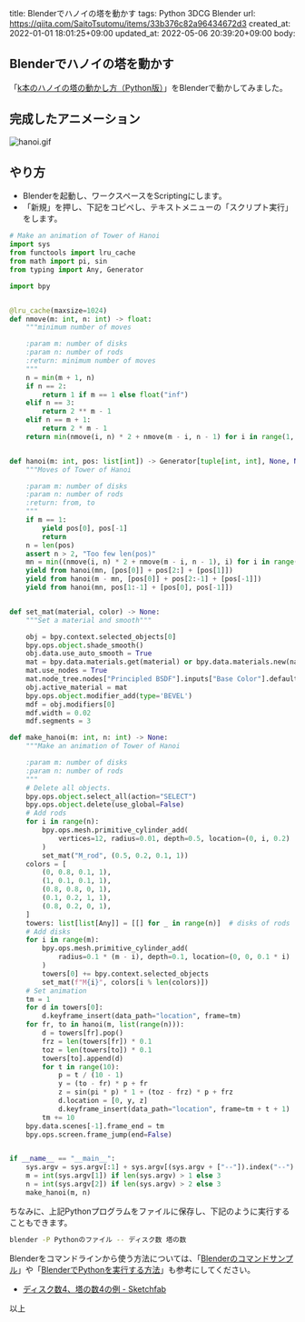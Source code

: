 title: Blenderでハノイの塔を動かす
tags: Python 3DCG Blender
url: https://qiita.com/SaitoTsutomu/items/33b376c82a96434672d3
created_at: 2022-01-01 18:01:25+09:00
updated_at: 2022-05-06 20:39:20+09:00
body:

## Blenderでハノイの塔を動かす

「[k本のハノイの塔の動かし方（Python版）](https://qiita.com/SaitoTsutomu/items/a6d4aa081b70b7f7b784)」をBlenderで動かしてみました。

## 完成したアニメーション

![hanoi.gif](https://qiita-image-store.s3.ap-northeast-1.amazonaws.com/0/13955/630029e4-5f82-47de-4e55-1a89badae6c7.gif)

## やり方

- Blenderを起動し、ワークスペースをScriptingにします。
- 「新規」を押し、下記をコピペし、テキストメニューの「スクリプト実行」をします。

```py
# Make an animation of Tower of Hanoi
import sys
from functools import lru_cache
from math import pi, sin
from typing import Any, Generator

import bpy


@lru_cache(maxsize=1024)
def nmove(m: int, n: int) -> float:
    """minimum number of moves

    :param m: number of disks
    :param n: number of rods
    :return: minimum number of moves
    """
    n = min(m + 1, n)
    if n == 2:
        return 1 if m == 1 else float("inf")
    elif n == 3:
        return 2 ** m - 1
    elif n == m + 1:
        return 2 * m - 1
    return min(nmove(i, n) * 2 + nmove(m - i, n - 1) for i in range(1, m))


def hanoi(m: int, pos: list[int]) -> Generator[tuple[int, int], None, None]:
    """Moves of Tower of Hanoi

    :param m: number of disks
    :param n: number of rods
    :return: from, to
    """
    if m == 1:
        yield pos[0], pos[-1]
        return
    n = len(pos)
    assert n > 2, "Too few len(pos)"
    mn = min((nmove(i, n) * 2 + nmove(m - i, n - 1), i) for i in range(1, m))[1]
    yield from hanoi(mn, [pos[0]] + pos[2:] + [pos[1]])
    yield from hanoi(m - mn, [pos[0]] + pos[2:-1] + [pos[-1]])
    yield from hanoi(mn, pos[1:-1] + [pos[0], pos[-1]])


def set_mat(material, color) -> None:
    """Set a material and smooth"""

    obj = bpy.context.selected_objects[0]
    bpy.ops.object.shade_smooth()
    obj.data.use_auto_smooth = True
    mat = bpy.data.materials.get(material) or bpy.data.materials.new(name=material)
    mat.use_nodes = True
    mat.node_tree.nodes["Principled BSDF"].inputs["Base Color"].default_value = color
    obj.active_material = mat
    bpy.ops.object.modifier_add(type='BEVEL')
    mdf = obj.modifiers[0]
    mdf.width = 0.02
    mdf.segments = 3

def make_hanoi(m: int, n: int) -> None:
    """Make an animation of Tower of Hanoi

    :param m: number of disks
    :param n: number of rods
    """
    # Delete all objects.
    bpy.ops.object.select_all(action="SELECT")
    bpy.ops.object.delete(use_global=False)
    # Add rods
    for i in range(n):
        bpy.ops.mesh.primitive_cylinder_add(
            vertices=12, radius=0.01, depth=0.5, location=(0, i, 0.2)
        )
        set_mat("M_rod", (0.5, 0.2, 0.1, 1))
    colors = [
        (0, 0.8, 0.1, 1),
        (1, 0.1, 0.1, 1),
        (0.8, 0.8, 0, 1),
        (0.1, 0.2, 1, 1),
        (0.8, 0.2, 0, 1),
    ]
    towers: list[list[Any]] = [[] for _ in range(n)]  # disks of rods
    # Add disks
    for i in range(m):
        bpy.ops.mesh.primitive_cylinder_add(
            radius=0.1 * (m - i), depth=0.1, location=(0, 0, 0.1 * i)
        )
        towers[0] += bpy.context.selected_objects
        set_mat(f"M{i}", colors[i % len(colors)])
    # Set animation
    tm = 1
    for d in towers[0]:
        d.keyframe_insert(data_path="location", frame=tm)
    for fr, to in hanoi(m, list(range(n))):
        d = towers[fr].pop()
        frz = len(towers[fr]) * 0.1
        toz = len(towers[to]) * 0.1
        towers[to].append(d)
        for t in range(10):
            p = t / (10 - 1)
            y = (to - fr) * p + fr
            z = sin(pi * p) * 1 + (toz - frz) * p + frz
            d.location = [0, y, z]
            d.keyframe_insert(data_path="location", frame=tm + t + 1)
        tm += 10
    bpy.data.scenes[-1].frame_end = tm
    bpy.ops.screen.frame_jump(end=False)


if __name__ == "__main__":
    sys.argv = sys.argv[:1] + sys.argv[(sys.argv + ["--"]).index("--") + 1 :]
    m = int(sys.argv[1]) if len(sys.argv) > 1 else 3
    n = int(sys.argv[2]) if len(sys.argv) > 2 else 3
    make_hanoi(m, n)
```

ちなみに、上記Pythonプログラムをファイルに保存し、下記のように実行することもできます。

```bash
blender -P Pythonのファイル -- ディスク数 塔の数
```

Blenderをコマンドラインから使う方法については、「[Blenderのコマンドサンプル](https://qiita.com/SaitoTsutomu/items/6b70367455f843a979b1)」や「[BlenderでPythonを実行する方法](https://qiita.com/SaitoTsutomu/items/cec67381a8789b40e377)」も参考にしてください。

- [ディスク数4、塔の数4の例 - Sketchfab](https://skfb.ly/o88Lr)

以上

